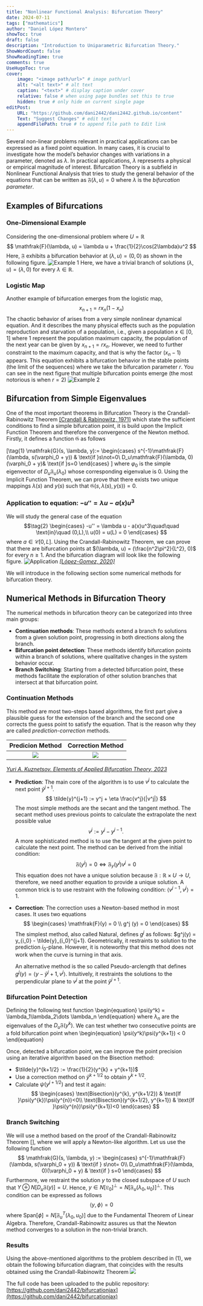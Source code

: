 ```yaml
---
title: "Nonlinear Functional Analysis: Bifurcation Theory"
date: 2024-07-11
tags: ["mathematics"]
author: "Daniel López Montero"
showToc: true
draft: false
description: "Introduction to Uniparametric Bifurcation Theory."
ShowWordCount: false
ShowReadingTime: true
comments: true
UseHugoToc: true
cover:
    image: "<image path/url>" # image path/url
    alt: "<alt text>" # alt text
    caption: "<text>" # display caption under cover
    relative: false # when using page bundles set this to true
    hidden: true # only hide on current single page
editPost:
    URL: "https://github.com/dani2442/dani2442.github.io/content"
    Text: "Suggest Changes" # edit text
    appendFilePath: true # to append file path to Edit link
---
```



Several non-linear problems relevant in practical applications can be expressed as a fixed point equation. In many cases, it is crucial to investigate how the model’s behavior changes with variations in a parameter, denoted as $\lambda$. In practical applications, $\lambda$ represents a physical or empirical magnitude of interest. Bifurcation Theory is a subfield in Nonlinear Functional Analysis that tries to study the general behavior of the equations that can be written as $\mathfrak{F}(\lambda, u)=0$ where $\lambda$ is the *bifurcation parameter*.

## Examples of Bifurcations

### One-Dimensional Example
Considering the one-dimensional problem where $U=\mathbb{R}$
$$
    \mathfrak{F}(\lambda, u) = \lambda u + \frac{1}{2}\cos(2\lambda)u^2
$$
Here, $\mathfrak{F}$ exhibits a bifurcation behavior at $(\lambda, u)=(0,0)$ as shown in the following figure.
![Example 1](surface.svg)
Here, we have a trivial branch of solutions $(\lambda, u)=(\lambda, 0)$ for every $\lambda\in\mathbb{R}$.

### Logistic Map
Another example of bifurcation emerges from the logistic map, 
$$
x_{n+1} = rx_n(1-x_n)
$$
The chaotic behavior of arises from a very simple nonlinear dynamical equation. And it describes the many physical effects such as the population reproduction and starvation of a population, i.e., given a population $x\in [0,1]$ where 1 represent the population maximum capacity, the population of the next year can be given by $x_{n+1} = rx_n$. However, we need to further constraint to the maximum capacity, and that is why the factor $(x_n-1)$ appears. This equation exhibits a bifurcation behavior in the stable points (the limit of the sequences) where we take the bifurcation parameter $r$. You can see in the next figure that multiple bifurcation points emerge (the most notorious is when $r=2$)
![Example 2](logistic_map.png)

## Bifurcation from Simple Eigenvalues

One of the most important theorems in Bifurcation Theory is the Crandall-Rabinowitz Theorem [[Crandall \& Rabinowitz, 1971]](https://www.sciencedirect.com/science/article/pii/0022123671900152) which state the sufficient conditions to find a simple bifurcation point, it is build upon the Implicit Function Theorem and therefore the convergence of the Newton method. Firstly, it defines a function $\mathfrak{G}$ as follows

\[\tag{1}
\mathfrak{G}(s, \lambda, y):=
\begin{cases}
s^{-1}\mathfrak{F}(\lambda, s(\varphi_0 + y)) & \text{if }s\not=0\\
D_u\mathfrak{F}(\lambda, 0)(\varphi_0 + y)& \text{if }s=0
\end{cases}
\]
where $\varphi_0$ is the simple eigenvector of  $D_u \mathfrak{F}_u(\lambda_0)$ whose corresponding eigenvalue is 0. Using the Implicit Function Theorem, we can prove that there exists two unique mappings $\lambda(s)$ and $y(s)$ such that $\mathfrak{G}(s, \lambda(s), y(s))=0$.

### Application to equation: $-u'' = \lambda u - a(x) u^3$

We will study the general case of the equation
$$\tag{2}
    \begin{cases}
        -u'' = \lambda u - a(x)u^3\quad\quad \text{in}\quad (0,L),\\
        u(0) = u(L) = 0
    \end{cases}
$$
where $a\in\mathcal{C}[0,L]$. Using the Crandall-Rabinowitz Theorem, we can prove that there are bifurcation points at $(\lambda, u) = (\frac{n^2\pi^2}{L^2}, 0)$ for every $n\geq 1$. And the bifurcation diagram will look like the following figure.
![Application](bifurcation_diagram_global.png)
*[[López-Gomez, 2020]]()*

We will introduce in the following section some numerical methods for bifurcation theory.

## Numerical Methods in Bifurcation Theory

The numerical methods in bifurcation theory can be categorized into three main groups:
- **Continuation methods**: These methods extend a branch fo solutions from a given solution point, progressing in both directions along the branch.
- **Bifurcation point detection**: These methods identify bifurcation points within a branch of solutions, where qualitative changes in the system behavior occur.
- **Branch Switching**: Starting from a detected bifurcation point, these methods facilitate the exploration of other solution branches that intersect at that bifurcation point.

### Continuation Methods
This method are most two-steps based algorithms, the first part give a plausible guess for the extension of the branch and the second one corrects the guess point to satisfy the equation. That is the reason why they are called *prediction-correction* methods. 


Predicion Method             |  Correction Method
:---------------------------:|:-------------------------:
| ![](Predictor_plot.png)    |  ![](corrector_plot.png) |
*[Yuri A. Kuznetsov. Elements of Applied Bifurcation Theory, 2023](https://link.springer.com/10.1007/978-3-031-22007-4.)* 

- **Prediction**: The main core of the algorithm is to use $v^j$ to calculate the next point $\tilde{y}^{j+1}$. 
    $$
    \tilde{y}^{j+1} := y^j + \eta \frac{v^j}{|v^j|}
    $$ 
    The most simple methods are the secant and the tangent method. The secant method uses previous points to calculate the extrapolate the next possible value
    $$v^j := y^j - y^{j-1}.$$
    A more sophisticated method is to use the tangent at the given point to calculate the next point. The method can be derived from the initial condition:
    $$
    \mathfrak{F}(y^j) = 0 \Leftrightarrow \mathfrak{F}_y (y^j)v^j = 0
    $$
    This equation does not have a unique solution because $\mathfrak{F}: \mathbb{R}\times U \rightarrow U$, therefore, we need another equation to provide a unique solution. A common trick is to use restraint with the following condition: $\langle v^{j-1}, v^j \rangle = 1$.

- **Correction**: The correction uses a Newton-based method in most cases. It uses two equations
    $$
    \begin{cases} 
    \mathfrak{F}(y) = 0 \\
    g^j (y) = 0
    \end{cases}
    $$
    The simplest method, also called Natural, defines $g^j$ as follows: $g^j(y) = y_{i_0} - \tilde{y}_{i_0}^{j+1}. Geometrically, it restraints to solution to the prediction $i_0$-plane. However, it is noteworthy that this method does not work when the curve is turning in that axis. 

    An alternative method is the so called Pseudo-arclength that defines $g^j(y) = \langle y-\tilde{y}^j+1 , v^j \rangle$. Intuitively, it restraints the solutions to the perpendicular plane to $v^j$ at the point $\tilde{y}^{j+1}$.

### Bifurcation Point Detection

Defining the following test function
\begin{equation}
    \psi(y^k) = \lambda_1\lambda_2\dots \lambda_n
\end{equation}
where $\lambda_n$ are the eigenvalues of the $D_u \mathfrak{F}(y^k)$.
We can test whether two consecutive points are a fold bifurcation point when 
\begin{equation}
    \psi(y^k)\psi(y^{k+1}) < 0 
\end{equation}

Once, detected a bifurcation point, we can improve the point precision using an iterative algorithm based on the Bisection method:

  - $\tilde{y}^{k+1/2} := \frac{1}{2}(y^{k} + y^{k+1})$
  - Use a correction method on $\tilde{y}^{k+1/2}$ to obtain $y^{k+1/2}$.
  - Calculate $\psi(y^{j+1/2})$ and test it again:
      $$
          \begin{cases}
              \text{Bisection}(y^{k}, y^{k+1/2}) & \text{If }\psi(y^{k})\psi(y^{n})<0\\
              \text{Bisection}(y^{k+1/2}, y^{k+1}) & \text{If }\psi(y^{n})\psi(y^{k+1})<0
          \end{cases}
      $$
    

### Branch Switching

We will use a method based on the proof of the Crandall-Rabinowitz Theorem [], where we will apply a Newton-like algorithm. Let us use the following function
$$
    \mathfrak{G}(s, \lambda, y) := 
    \begin{cases}
        s^{-1}\mathfrak{F}(\lambda, s(\varphi_0 + y)) & \text{if } s\not= 0\\
        D_u\mathfrak{F}(\lambda, 0)(\varphi_0 + y) & \text{if } s=0
    \end{cases}
$$
Furthermore, we restraint the solution $y$ to the closed subspace of $U$ such that $Y \oplus  N[D_u \mathfrak{F}(y)] = U$. Hence, $y\in N[\mathfrak{L}_0]^\perp = N[\mathfrak{F}_u(\lambda_0, u_0)]^\perp$. This condition can be expressed as follows
$$
\langle y, \phi \rangle=0
$$
where $\text{Span}[\phi] = N[\mathfrak{F}^T_u (\lambda_0, u_0)]$ due to the Fundamental Theorem of Linear Algebra. Therefore, Crandall-Rabinowitz assures us that the Newton method converges to a solution in the non-trivial branch.


### Results

Using the above-mentioned algorithms to the problem described in (1), we obtain the following bifurcation diagram, that coincides with the results obtained using the Crandall-Rabinowitz Theorem
![](bifurcation_diagram_v2.png)

The full code has been uploaded to the public repository: [https://github.com/dani2442/bifurcationjax](https://github.com/dani2442/bifurcationjax)
